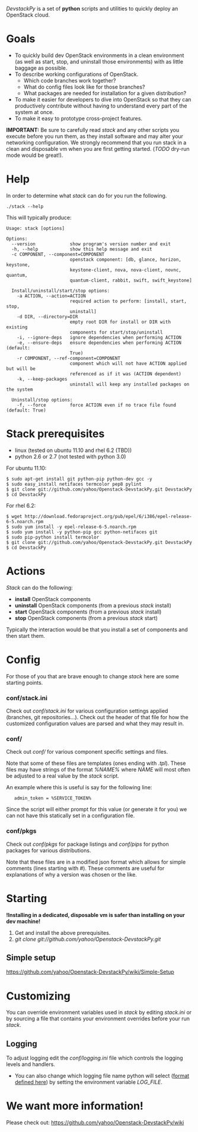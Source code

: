 *DevstackPy* is a set of **python** scripts and utilities to quickly deploy an OpenStack cloud.

# Goals

* To quickly build dev OpenStack environments in a clean environment (as well as start, stop, and uninstall those environments) with as little baggage as possible.
* To describe working configurations of OpenStack.
    * Which code branches work together? 
    * What do config files look like for those branches? 
    * What packages are needed for installation for a given distribution?
* To make it easier for developers to dive into OpenStack so that they can productively contribute without having to understand every part of the system at once.
* To make it easy to prototype cross-project features.

**IMPORTANT:** Be sure to carefully read *stack* and any other scripts you execute before you run them, as they install software and may alter your networking configuration.  We strongly recommend that you run stack in a clean and disposable vm when you are first getting started. (*TODO* dry-run mode would be great!).

# Help

In order to determine what *stack* can do for you run the following.

    ./stack --help
 
This will typically produce:
    
    Usage: stack [options]
    
    Options:
      --version             show program's version number and exit
      -h, --help            show this help message and exit
      -c COMPONENT, --component=COMPONENT
                            openstack component: [db, glance, horizon, keystone,
                            keystone-client, nova, nova-client, novnc, quantum,
                            quantum-client, rabbit, swift, swift_keystone]
    
      Install/uninstall/start/stop options:
        -a ACTION, --action=ACTION
                            required action to perform: [install, start, stop,
                            uninstall]
        -d DIR, --directory=DIR
                            empty root DIR for install or DIR with existing
                            components for start/stop/uninstall
        -i, --ignore-deps   ignore dependencies when performing ACTION
        -e, --ensure-deps   ensure dependencies when performing ACTION (default:
                            True)
        -r COMPONENT, --ref-component=COMPONENT
                            component which will not have ACTION applied but will be
                            referenced as if it was (ACTION dependent)
        -k, --keep-packages
                            uninstall will keep any installed packages on the system
    
      Uninstall/stop options:
        -f, --force         force ACTION even if no trace file found (default: True)
    

# Stack prerequisites

* linux (tested on ubuntu 11.10 and rhel 6.2 (TBD))
* python 2.6 or 2.7 (not tested with python 3.0)

For ubuntu 11.10:

    $ sudo apt-get install git python-pip python-dev gcc -y
    $ sudo easy_install netifaces termcolor pep8 pylint
    $ git clone git://github.com/yahoo/Openstack-DevstackPy.git DevstackPy
    $ cd DevstackPy

For rhel 6.2:

    $ wget http://download.fedoraproject.org/pub/epel/6/i386/epel-release-6-5.noarch.rpm
    $ sudo yum install -y epel-release-6-5.noarch.rpm
    $ sudo yum install -y python-pip gcc python-netifaces git
    $ sudo pip-python install termcolor
    $ git clone git://github.com/yahoo/Openstack-DevstackPy.git DevstackPy
    $ cd DevstackPy


# Actions

*Stack* can do the following:

* __install__ OpenStack components
* __uninstall__ OpenStack components (from a previous *stack* install)
* __start__ OpenStack components (from a previous *stack* install)
* __stop__ OpenStack components (from a previous *stack* start)

Typically the interaction would be that you install a set of components and then start them. 

# Config

For those of you that are brave enough to change *stack* here are some starting points.

###  conf/stack.ini

Check out *conf/stack.ini* for various configuration settings applied (branches, git repositories...).  Check out the header of that file for how the customized configuration values are parsed and what they may result in.


### conf/

Check out *conf/* for various component specific settings and files. 

Note that some of these files are templates (ones ending with *.tpl*).
These files may have strings of the format *%NAME%* where *NAME* will most often be adjusted to a real value by the *stack* script.  

An example where this is useful is say for the following line:

       admin_token = %SERVICE_TOKEN% 

Since the script will either prompt for this value (or generate it for you) we can not have this statically set in a configuration file. 

### conf/pkgs

Check out *conf/pkgs* for package listings and *conf/pips* for python packages for various distributions. 

Note that these files are in a modified json format which allows for simple comments (lines starting with *#*). These comments are useful for explanations of why a version was chosen or the like.

# Starting

**!Installing in a dedicated, disposable vm is safer than installing on your dev machine!**

1. Get and install the above prerequisites.
1. *git clone git://github.com/yahoo/Openstack-DevstackPy.git*

## Simple setup

https://github.com/yahoo/Openstack-DevstackPy/wiki/Simple-Setup

# Customizing

You can override environment variables used in *stack* by editing *stack.ini* or by sourcing a file that contains your environment overrides before your run *stack*.

## Logging

To adjust logging edit the *conf/logging.ini* file which controls the logging levels and handlers. 

* You can also change which logging file name python will select ([format defined here](http://docs.python.org/dev/library/logging.config.html)) by setting the environment variable *LOG_FILE*.

# We want more information!

Please check out: <https://github.com/yahoo/Openstack-DevstackPy/wiki>
